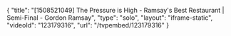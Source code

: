 {
    "title": "[1508521049] The Pressure is High - Ramsay's Best Restaurant | Semi-Final - Gordon Ramsay",
    "type": "solo",
    "layout": "iframe-static",
    "videoId": "123179316",
    "url": "\/tvpembed\/123179316"
}
